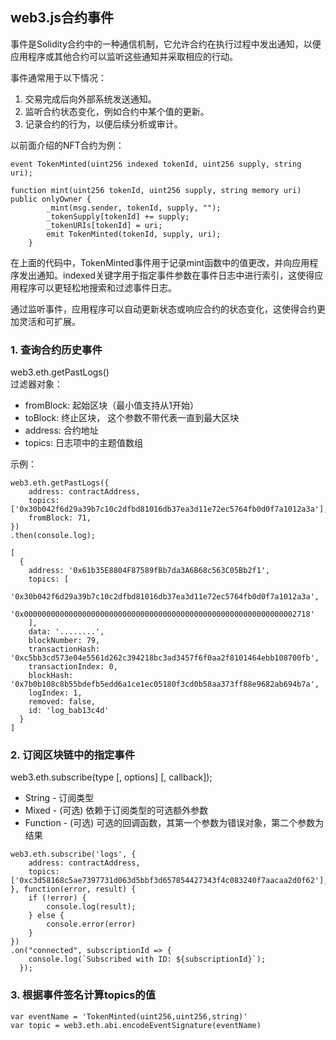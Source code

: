 ##  web3.js合约事件

事件是Solidity合约中的一种通信机制，它允许合约在执行过程中发出通知，以便应用程序或其他合约可以监听这些通知并采取相应的行动。

事件通常用于以下情况：
1. 交易完成后向外部系统发送通知。
2. 监听合约状态变化，例如合约中某个值的更新。
3. 记录合约的行为，以便后续分析或审计。

以前面介绍的NFT合约为例：
```  
event TokenMinted(uint256 indexed tokenId, uint256 supply, string uri);

function mint(uint256 tokenId, uint256 supply, string memory uri) public onlyOwner {
        _mint(msg.sender, tokenId, supply, "");
        _tokenSupply[tokenId] += supply;
        _tokenURIs[tokenId] = uri;
        emit TokenMinted(tokenId, supply, uri);
    }
```  
在上面的代码中，TokenMinted事件用于记录mint函数中的值更改，并向应用程序发出通知。indexed关键字用于指定事件参数在事件日志中进行索引，这使得应用程序可以更轻松地搜索和过滤事件日志。

通过监听事件，应用程序可以自动更新状态或响应合约的状态变化，这使得合约更加灵活和可扩展。

### 1. 查询合约历史事件  
web3.eth.getPastLogs()  
过滤器对象：
- fromBlock: 起始区块（最小值支持从1开始）
- toBlock: 终止区块， 这个参数不带代表一直到最大区块
- address: 合约地址
- topics: 日志项中的主题值数组

示例： 
```  
web3.eth.getPastLogs({
    address: contractAddress,
    topics: ['0x30b042f6d29a39b7c10c2dfbd81016db37ea3d11e72ec5764fb0d0f7a1012a3a'],
    fromBlock: 71,
})
.then(console.log);

[
  {
    address: '0x61b35E8804F87589fBb7da3A6B68c563C05Bb2f1',
    topics: [
      '0x30b042f6d29a39b7c10c2dfbd81016db37ea3d11e72ec5764fb0d0f7a1012a3a',
      '0x0000000000000000000000000000000000000000000000000000000000002718'
    ],
    data: '........',
    blockNumber: 79,
    transactionHash: '0xc5bb3cd573e04e5561d262c394218bc3ad3457f6f0aa2f8101464ebb108700fb',
    transactionIndex: 0,
    blockHash: '0x7b0b108c8b55bdefb5edd6a1ce1ec05180f3cd0b58aa373ff88e9682ab694b7a',
    logIndex: 1,
    removed: false,
    id: 'log_bab13c4d'
  }
]
```  

### 2. 订阅区块链中的指定事件  
web3.eth.subscribe(type [, options] [, callback]);  
- String - 订阅类型
- Mixed - (可选) 依赖于订阅类型的可选额外参数
- Function - (可选) 可选的回调函数，其第一个参数为错误对象，第二个参数为结果

```  
web3.eth.subscribe('logs', {
    address: contractAddress,
    topics: ['0xc3d58168c5ae7397731d063d5bbf3d657854427343f4c083240f7aacaa2d0f62'],
}, function(error, result) {
    if (!error) {
        console.log(result);
    } else {
        console.error(error)
    }
})
.on("connected", subscriptionId => {
    console.log(`Subscribed with ID: ${subscriptionId}`);
  });
```  

### 3. 根据事件签名计算topics的值  
```  
var eventName = 'TokenMinted(uint256,uint256,string)'
var topic = web3.eth.abi.encodeEventSignature(eventName)
```  

